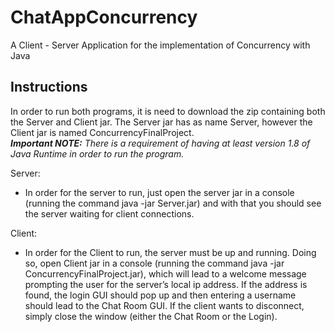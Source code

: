 # ChatAppConcurrency
A Client - Server Application for the implementation of Concurrency with Java

## Instructions
In order to run both programs, it is need to download the zip containing both the Server and Client jar. The Server jar has as name Server, however the Client jar is named ConcurrencyFinalProject. <br>
<i><strong>Important NOTE:</strong> There is a requirement of having at least version 1.8 of Java Runtime in order to run the program.</i>

Server:
* In order for the server to run, just open the server jar in a console (running the command java -jar Server.jar) and with that you should see the server waiting for client connections.

Client:
* In order for the Client to run, the server must be up and running. Doing so, open Client jar in a console (running the command java -jar ConcurrencyFinalProject.jar), which will lead to a welcome message prompting the user for the server’s local ip address. If the address is found, the login GUI should pop up and then entering a username should lead to the Chat Room GUI. If the client wants to disconnect, simply close the window (either the Chat Room or the Login).
